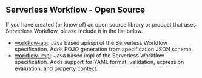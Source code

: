 ## Serverless Workflow - Open Source

If you have created (or know of) an open source library or product that uses 
Serverless Workflow, please include it in the list below.

- [workflow-api](https://github.com/serverless-workflow/workflow-api): Java based api/spi of the Serverless Workflow specification. Adds POJO generation from specification JSON schema.
- [workflow-impl](https://github.com/serverless-workflow/workflow-impl): Java based impl of the Serverless Workflow specification. Adds support for YAML format, validation, expression evaluation, and property context.